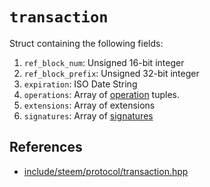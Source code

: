 # `transaction`

Struct containing the following fields:

1. `ref_block_num`: Unsigned 16-bit integer
2. `ref_block_prefix`: Unsigned 32-bit integer
3. `expiration`: ISO Date String
3. `operations`: Array of [operation](/platform/primitives/structs/operation.md) tuples.
4. `extensions`: Array of extensions
5. `signatures`: Array of [signatures](/platform/primitives/types/signature.md)

## References

- [include/steem/protocol/transaction.hpp](https://github.com/steemit/steem/blob/master/libraries/protocol/include/steem/protocol/transaction.hpp)
